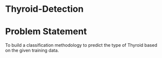 # Thyroid-Detection

# Problem Statement
To build a classification methodology to predict the type of Thyroid based on the given training data.

